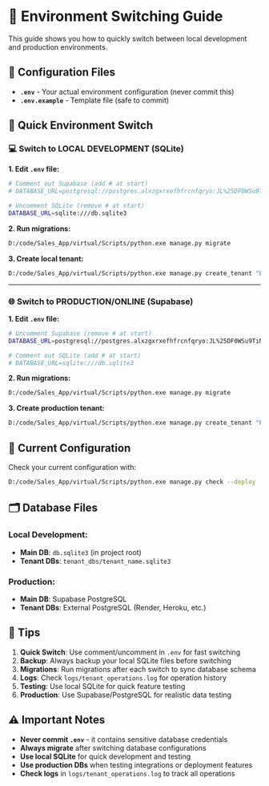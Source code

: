 # 🔄 Environment Switching Guide

This guide shows you how to quickly switch between local development and production environments.

## 📁 Configuration Files

- **`.env`** - Your actual environment configuration (never commit this)
- **`.env.example`** - Template file (safe to commit)

## 🔄 Quick Environment Switch

### 💻 **Switch to LOCAL DEVELOPMENT** (SQLite)

**1. Edit `.env` file:**
```bash
# Comment out Supabase (add # at start)
# DATABASE_URL=postgresql://postgres.alxzgxrxefhfrcnfqryo:JL%25DF0WSu9TiNKC@aws-0-us-east-2.pooler.supabase.com:6543/postgres

# Uncomment SQLite (remove # at start)  
DATABASE_URL=sqlite:///db.sqlite3
```

**2. Run migrations:**
```bash
D:/code/Sales_App/virtual/Scripts/python.exe manage.py migrate
```

**3. Create local tenant:**
```bash
D:/code/Sales_App/virtual/Scripts/python.exe manage.py create_tenant "Local Dev" "local" "admin@local.com"
```

---

### 🌐 **Switch to PRODUCTION/ONLINE** (Supabase)

**1. Edit `.env` file:**
```bash
# Uncomment Supabase (remove # at start)
DATABASE_URL=postgresql://postgres.alxzgxrxefhfrcnfqryo:JL%25DF0WSu9TiNKC@aws-0-us-east-2.pooler.supabase.com:6543/postgres

# Comment out SQLite (add # at start)
# DATABASE_URL=sqlite:///db.sqlite3
```

**2. Run migrations:**
```bash
D:/code/Sales_App/virtual/Scripts/python.exe manage.py migrate
```

**3. Create production tenant:**
```bash
D:/code/Sales_App/virtual/Scripts/python.exe manage.py create_tenant "Production Test" "prodtest" "admin@prodtest.com" --database-url="postgresql://second_test_db_user:tEhjKsNWv0O3xj58NLPQNB22WCcMO6UF@dpg-d27r0n15pdvs73ftrfsg-a.oregon-postgres.render.com/second_test_db" --max-users=100 --multi-location
```

## 🎯 **Current Configuration**

Check your current configuration with:
```bash
D:/code/Sales_App/virtual/Scripts/python.exe manage.py check --deploy
```

## 🗂️ **Database Files**

### Local Development:
- **Main DB**: `db.sqlite3` (in project root)
- **Tenant DBs**: `tenant_dbs/tenant_name.sqlite3`

### Production:
- **Main DB**: Supabase PostgreSQL
- **Tenant DBs**: External PostgreSQL (Render, Heroku, etc.)

## 📝 **Tips**

1. **Quick Switch**: Use comment/uncomment in `.env` for fast switching
2. **Backup**: Always backup your local SQLite files before switching
3. **Migrations**: Run migrations after each switch to sync database schema
4. **Logs**: Check `logs/tenant_operations.log` for operation history
5. **Testing**: Use local SQLite for quick feature testing
6. **Production**: Use Supabase/PostgreSQL for realistic data testing

## ⚠️ **Important Notes**

- **Never commit `.env`** - it contains sensitive database credentials
- **Always migrate** after switching database configurations
- **Use local SQLite** for quick development and testing
- **Use production DBs** when testing integrations or deployment features
- **Check logs** in `logs/tenant_operations.log` to track all operations
